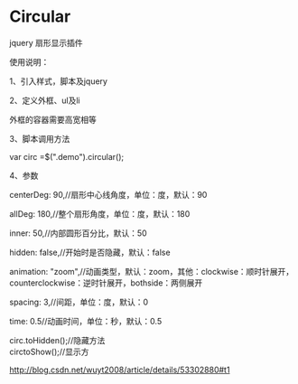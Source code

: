﻿# Circular
jquery 扇形显示插件

使用说明：

1、引入样式，脚本及jquery

2、定义外框、ul及li

外框的容器需要高宽相等

3、脚本调用方法

var circ =$(".demo").circular(); 

4、参数

centerDeg: 90,//扇形中心线角度，单位：度，默认：90

allDeg: 180,//整个扇形角度，单位：度，默认：180

inner: 50,//内部圆形百分比，默认：50

hidden: false,//开始时是否隐藏，默认：false

animation: "zoom",//动画类型，默认：zoom，其他：clockwise：顺时针展开，counterclockwise：逆时针展开，bothside：两侧展开

spacing: 3,//间距，单位：度，默认：0

time: 0.5//动画时间，单位：秒，默认：0.5


circ.toHidden();//隐藏方法  
circtoShow();//显示方  

http://blog.csdn.net/wuyt2008/article/details/53302880#t1